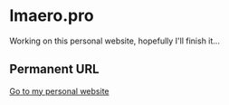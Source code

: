 # lmaero.pro

Working on this personal website, hopefully I'll finish it...

## Permanent URL

[Go to my personal website](https://lmaero.pro)
